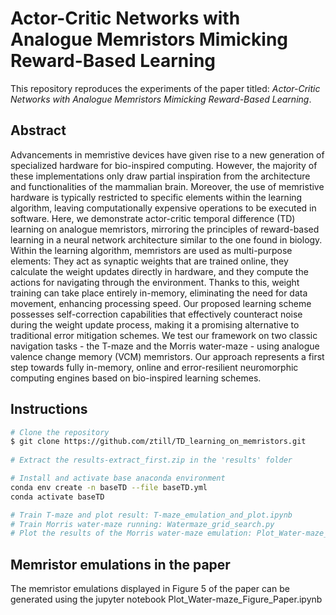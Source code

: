 # Actor-Critic Networks with Analogue Memristors Mimicking Reward-Based Learning
This repository reproduces the experiments of the paper titled: *Actor-Critic Networks with Analogue Memristors Mimicking Reward-Based Learning*.

## Abstract
Advancements in memristive devices have given rise to a new generation of specialized hardware for bio-inspired computing. However, the majority of these implementations only draw partial inspiration from the architecture and functionalities of the mammalian brain. Moreover, the use of memristive hardware is typically restricted to specific elements within the learning algorithm, leaving computationally expensive operations to be executed in software. Here, we demonstrate actor-critic temporal difference (TD) learning on analogue memristors, mirroring the principles of reward-based learning in a neural network architecture similar to the one found in biology. Within the learning algorithm, memristors are used as multi-purpose elements: They act as synaptic weights that are trained online, they calculate the weight updates directly in hardware, and they compute the actions for navigating through the environment. Thanks to this, weight training can take place entirely in-memory, eliminating the need for data movement, enhancing processing speed. Our proposed learning scheme possesses self-correction capabilities that effectively counteract noise during the weight update process, making it a promising alternative to traditional error mitigation schemes. We test our framework on two classic navigation tasks - the T-maze and the Morris water-maze - using analogue valence change memory (VCM) memristors. Our approach represents a first step towards fully in-memory, online and error-resilient neuromorphic computing engines based on bio-inspired learning schemes.

## Instructions 
```bash
# Clone the repository
$ git clone https://github.com/ztill/TD_learning_on_memristors.git
 
# Extract the results-extract_first.zip in the 'results' folder

# Install and activate base anaconda environment
conda env create -n baseTD --file baseTD.yml
conda activate baseTD

# Train T-maze and plot result: T-maze_emulation_and_plot.ipynb
# Train Morris water-maze running: Watermaze_grid_search.py
# Plot the results of the Morris water-maze emulation: Plot_Water-maze_Figure_Paper.ipynb
```

## Memristor emulations in the paper
The memristor emulations displayed in Figure 5 of the paper can be generated using the jupyter notebook Plot_Water-maze_Figure_Paper.ipynb

